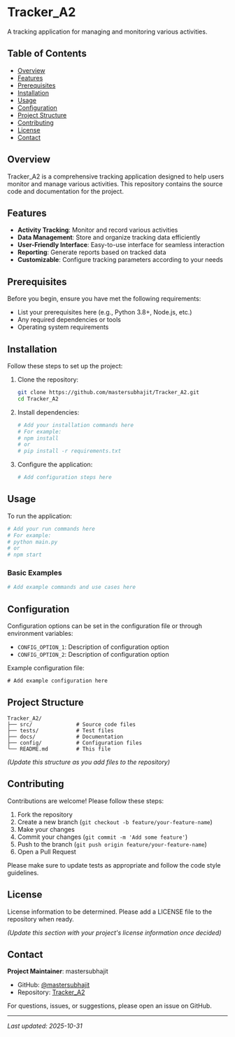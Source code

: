# Tracker_A2

A tracking application for managing and monitoring various activities.

## Table of Contents

- [Overview](#overview)
- [Features](#features)
- [Prerequisites](#prerequisites)
- [Installation](#installation)
- [Usage](#usage)
- [Configuration](#configuration)
- [Project Structure](#project-structure)
- [Contributing](#contributing)
- [License](#license)
- [Contact](#contact)

## Overview

Tracker_A2 is a comprehensive tracking application designed to help users monitor and manage various activities. This repository contains the source code and documentation for the project.

## Features

- **Activity Tracking**: Monitor and record various activities
- **Data Management**: Store and organize tracking data efficiently
- **User-Friendly Interface**: Easy-to-use interface for seamless interaction
- **Reporting**: Generate reports based on tracked data
- **Customizable**: Configure tracking parameters according to your needs

## Prerequisites

Before you begin, ensure you have met the following requirements:

- List your prerequisites here (e.g., Python 3.8+, Node.js, etc.)
- Any required dependencies or tools
- Operating system requirements

## Installation

Follow these steps to set up the project:

1. Clone the repository:
   ```bash
   git clone https://github.com/mastersubhajit/Tracker_A2.git
   cd Tracker_A2
   ```

2. Install dependencies:
   ```bash
   # Add your installation commands here
   # For example:
   # npm install
   # or
   # pip install -r requirements.txt
   ```

3. Configure the application:
   ```bash
   # Add configuration steps here
   ```

## Usage

To run the application:

```bash
# Add your run commands here
# For example:
# python main.py
# or
# npm start
```

### Basic Examples

```bash
# Add example commands and use cases here
```

## Configuration

Configuration options can be set in the configuration file or through environment variables:

- `CONFIG_OPTION_1`: Description of configuration option
- `CONFIG_OPTION_2`: Description of configuration option

Example configuration file:

```
# Add example configuration here
```

## Project Structure

```
Tracker_A2/
├── src/              # Source code files
├── tests/            # Test files
├── docs/             # Documentation
├── config/           # Configuration files
└── README.md         # This file
```

*(Update this structure as you add files to the repository)*

## Contributing

Contributions are welcome! Please follow these steps:

1. Fork the repository
2. Create a new branch (`git checkout -b feature/your-feature-name`)
3. Make your changes
4. Commit your changes (`git commit -m 'Add some feature'`)
5. Push to the branch (`git push origin feature/your-feature-name`)
6. Open a Pull Request

Please make sure to update tests as appropriate and follow the code style guidelines.

## License

License information to be determined. Please add a LICENSE file to the repository when ready.

*(Update this section with your project's license information once decided)*

## Contact

**Project Maintainer**: mastersubhajit

- GitHub: [@mastersubhajit](https://github.com/mastersubhajit)
- Repository: [Tracker_A2](https://github.com/mastersubhajit/Tracker_A2)

For questions, issues, or suggestions, please open an issue on GitHub.

---

*Last updated: 2025-10-31*